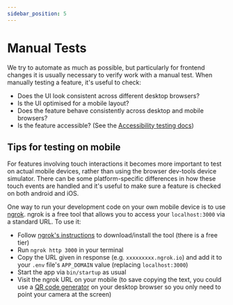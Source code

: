 ```yaml
---
sidebar_position: 5
---
```


# Manual Tests

We try to automate as much as possible, but particularly for frontend changes it
is usually necessary to verify work with a manual test. When manually testing a
feature, it's useful to check:

- Does the UI look consistent across different desktop browsers?
- Is the UI optimised for a mobile layout?
- Does the feature behave consistently across desktop and mobile browsers?
- Is the feature accessible? (See the
  [Accessibility testing docs](/tests/accessibility-tests))

## Tips for testing on mobile

For features involving touch interactions it becomes more important to test on
actual mobile devices, rather than using the browser dev-tools device simulator.
There can be some platform-specific differences in how these touch events are
handled and it's useful to make sure a feature is checked on both android and
iOS.

One way to run your development code on your own mobile device is to use
[ngrok](https://ngrok.com/). ngrok is a free tool that allows you to access your
`localhost:3000` via a standard URL. To use it:

- Follow [ngrok's instructions](https://ngrok.com/) to download/install the tool
  (there is a free tier)
- Run `ngrok http 3000` in your terminal
- Copy the URL given in response (e.g. `xxxxxxxxx.ngrok.io`) and add it to your
  `.env` file's `APP_DOMAIN` value (replacing `localhost:3000`)
- Start the app via `bin/startup` as usual
- Visit the ngrok URL on your mobile (to save copying the text, you could use a
  [QR code generator](https://www.qr-code-generator.com/free-generator/) on your
  desktop browser so you only need to point your camera at the screen)
